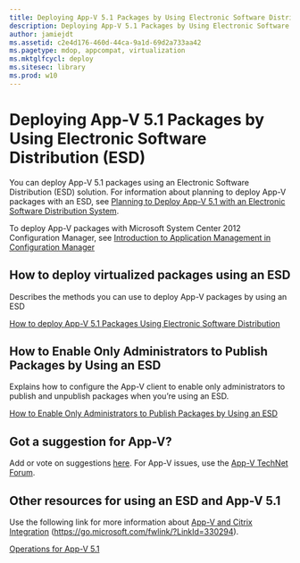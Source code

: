 ```yaml
---
title: Deploying App-V 5.1 Packages by Using Electronic Software Distribution (ESD)
description: Deploying App-V 5.1 Packages by Using Electronic Software Distribution (ESD)
author: jamiejdt
ms.assetid: c2e4d176-460d-44ca-9a1d-69d2a733aa42
ms.pagetype: mdop, appcompat, virtualization
ms.mktglfcycl: deploy
ms.sitesec: library
ms.prod: w10
---
```



# Deploying App-V 5.1 Packages by Using Electronic Software Distribution (ESD)


You can deploy App-V 5.1 packages using an Electronic Software Distribution (ESD) solution. For information about planning to deploy App-V packages with an ESD, see [Planning to Deploy App-V 5.1 with an Electronic Software Distribution System](planning-to-deploy-app-v-51-with-an-electronic-software-distribution-system.md).

To deploy App-V packages with Microsoft System Center 2012 Configuration Manager, see [Introduction to Application Management in Configuration Manager](https://go.microsoft.com/fwlink/?LinkId=281816)

## How to deploy virtualized packages using an ESD


Describes the methods you can use to deploy App-V packages by using an ESD

[How to deploy App-V 5.1 Packages Using Electronic Software Distribution](how-to-deploy-app-v-51-packages-using-electronic-software-distribution.md)

## How to Enable Only Administrators to Publish Packages by Using an ESD


Explains how to configure the App-V client to enable only administrators to publish and unpublish packages when you’re using an ESD.

[How to Enable Only Administrators to Publish Packages by Using an ESD](how-to-enable-only-administrators-to-publish-packages-by-using-an-esd51.md)

## Got a suggestion for App-V?


Add or vote on suggestions [here](http://appv.uservoice.com/forums/280448-microsoft-application-virtualization). For App-V issues, use the [App-V TechNet Forum](https://social.technet.microsoft.com/Forums/home?forum=mdopappv).

## Other resources for using an ESD and App-V 5.1


Use the following link for more information about [App-V and Citrix Integration](https://go.microsoft.com/fwlink/?LinkId=330294 ) (https://go.microsoft.com/fwlink/?LinkId=330294).

[Operations for App-V 5.1](operations-for-app-v-51.md)

 

 





